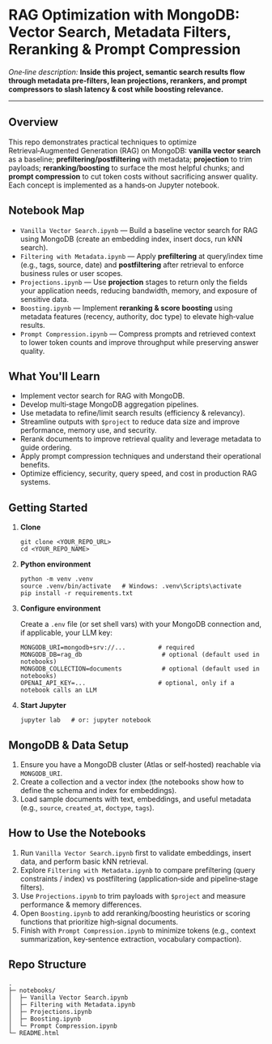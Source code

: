 <!-- GitHub-safe HTML README -->
<h1 id="title">RAG Optimization with MongoDB: Vector Search, Metadata Filters, Reranking & Prompt Compression</h1>

<p><em>One‑line description:</em> <strong>Inside this project, semantic search results flow through metadata pre‑filters, lean projections, rerankers, and prompt compressors to slash latency & cost while boosting relevance.</strong></p>

<hr/>

<h2 id="overview">Overview</h2>
<p>
This repo demonstrates practical techniques to optimize Retrieval‑Augmented Generation (RAG) on MongoDB:
<strong>vanilla vector search</strong> as a baseline; <strong>prefiltering/postfiltering</strong> with metadata; <strong>projection</strong> to trim payloads; <strong>reranking/boosting</strong> to surface the most helpful chunks; and <strong>prompt compression</strong> to cut token costs without sacrificing answer quality. Each concept is implemented as a hands‑on Jupyter notebook.
</p>

<h2 id="notebooks">Notebook Map</h2>
<ul>
  <li><code>Vanilla Vector Search.ipynb</code> — Build a baseline vector search for RAG using MongoDB (create an embedding index, insert docs, run kNN search).</li>
  <li><code>Filtering with Metadata.ipynb</code> — Apply <strong>prefiltering</strong> at query/index time (e.g., tags, source, date) and <strong>postfiltering</strong> after retrieval to enforce business rules or user scopes.</li>
  <li><code>Projections.ipynb</code> — Use <strong>projection</strong> stages to return only the fields your application needs, reducing bandwidth, memory, and exposure of sensitive data.</li>
  <li><code>Boosting.ipynb</code> — Implement <strong>reranking & score boosting</strong> using metadata features (recency, authority, doc type) to elevate high‑value results.</li>
  <li><code>Prompt Compression.ipynb</code> — Compress prompts and retrieved context to lower token counts and improve throughput while preserving answer quality.</li>
</ul>

<h2 id="learning-outcomes">What You'll Learn</h2>
<ul>
  <li>Implement vector search for RAG with MongoDB.</li>
  <li>Develop multi‑stage MongoDB aggregation pipelines.</li>
  <li>Use metadata to refine/limit search results (efficiency & relevancy).</li>
  <li>Streamline outputs with <code>$project</code> to reduce data size and improve performance, memory use, and security.</li>
  <li>Rerank documents to improve retrieval quality and leverage metadata to guide ordering.</li>
  <li>Apply prompt compression techniques and understand their operational benefits.</li>
  <li>Optimize efficiency, security, query speed, and cost in production RAG systems.</li>
</ul>

<h2 id="getting-started">Getting Started</h2>
<ol>
  <li><strong>Clone</strong>
    <pre><code>git clone &lt;YOUR_REPO_URL&gt;
cd &lt;YOUR_REPO_NAME&gt;
</code></pre>
  </li>
  <li><strong>Python environment</strong>
    <pre><code>python -m venv .venv
source .venv/bin/activate   # Windows: .venv\Scripts\activate
pip install -r requirements.txt
</code></pre>
  </li>
  <li><strong>Configure environment</strong>
    <p>Create a <code>.env</code> file (or set shell vars) with your MongoDB connection and, if applicable, your LLM key:</p>
    <pre><code>MONGODB_URI=mongodb+srv://...         # required
MONGODB_DB=rag_db                      # optional (default used in notebooks)
MONGODB_COLLECTION=documents           # optional (default used in notebooks)
OPENAI_API_KEY=...                    # optional, only if a notebook calls an LLM
</code></pre>
  </li>
  <li><strong>Start Jupyter</strong>
    <pre><code>jupyter lab   # or: jupyter notebook
</code></pre>
  </li>
</ol>

<h2 id="setup">MongoDB & Data Setup</h2>
<ol>
  <li>Ensure you have a MongoDB cluster (Atlas or self‑hosted) reachable via <code>MONGODB_URI</code>.</li>
  <li>Create a collection and a vector index (the notebooks show how to define the schema and index for embeddings).</li>
  <li>Load sample documents with text, embeddings, and useful metadata (e.g., <code>source</code>, <code>created_at</code>, <code>doctype</code>, <code>tags</code>).</li>
</ol>

<h2 id="usage">How to Use the Notebooks</h2>
<ol>
  <li>Run <code>Vanilla Vector Search.ipynb</code> first to validate embeddings, insert data, and perform basic kNN retrieval.</li>
  <li>Explore <code>Filtering with Metadata.ipynb</code> to compare prefiltering (query constraints / index) vs postfiltering (application‑side and pipeline‑stage filters).</li>
  <li>Use <code>Projections.ipynb</code> to trim payloads with <code>$project</code> and measure performance & memory differences.</li>
  <li>Open <code>Boosting.ipynb</code> to add reranking/boosting heuristics or scoring functions that prioritize high‑signal documents.</li>
  <li>Finish with <code>Prompt Compression.ipynb</code> to minimize tokens (e.g., context summarization, key‑sentence extraction, vocabulary compaction).</li>
</ol>

<h2 id="structure">Repo Structure</h2>
<pre><code>.
├─ notebooks/
│  ├─ Vanilla Vector Search.ipynb
│  ├─ Filtering with Metadata.ipynb
│  ├─ Projections.ipynb
│  ├─ Boosting.ipynb
│  └─ Prompt Compression.ipynb
└─ README.html
</code></pre>


